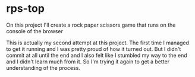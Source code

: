 # rps-top
On this project I'll create a rock paper scissors game that runs on the console of the browser

This is actually my second attempt at this project. The first time I managed to get it running and I was pretty proud of how it turned out.
But I didn't commit at all until the end and I also felt like I stumbled my way to the end and I didn't learn much from it.
So I'm trying it again to get a better understanding of the process.
